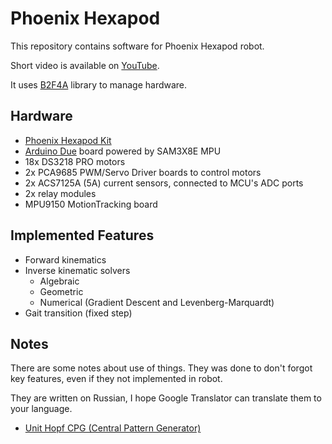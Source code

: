 Phoenix Hexapod
===============

This repository contains software for Phoenix Hexapod robot.

Short video is available on [YouTube](https://www.youtube.com/watch?v=2j_bzXEz6qw).

It uses [B2F4A](https://github.com/godunko/b2f4a) library to manage hardware.


Hardware
--------

 * [Phoenix Hexapod Kit](https://aliexpress.ru/item/1457972327.html?spm=a2g2w.orderdetail.0.0.4cbc4aa6C7frwp&sku_id=67027752015)
 * [Arduino Due](https://docs.arduino.cc/hardware/due) board powered by SAM3X8E MPU
 * 18x DS3218 PRO motors
 * 2x PCA9685 PWM/Servo Driver boards to control motors
 * 2x ACS7125A (5A) current sensors, connected to MCU's ADC ports
 * 2x relay modules
 * MPU9150 MotionTracking board

Implemented Features
--------------------

 * Forward kinematics
 * Inverse kinematic solvers
   * Algebraic
   * Geometric
   * Numerical (Gradient Descent and Levenberg-Marquardt)
 * Gait transition (fixed step)

Notes
-----

There are some notes about use of things. They was done to don't forgot key features, even if they not implemented in robot.

They are written on Russian, I hope Google Translator can translate them to your language.

 * [Unit Hopf CPG (Central Pattern Generator)](documentation/ru/Unit_Hopf_CPG.md)
